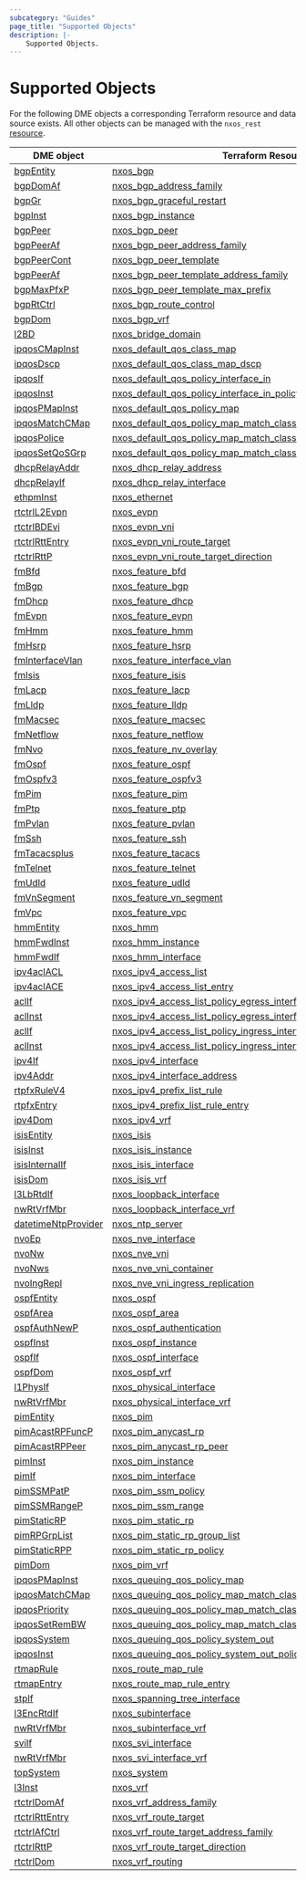 ```yaml
---
subcategory: "Guides"
page_title: "Supported Objects"
description: |-
    Supported Objects.
---
```


# Supported Objects

For the following DME objects a corresponding Terraform resource and data source exists. All other objects can be managed with the `nxos_rest` [resource](https://registry.terraform.io/providers/netascode/nxos/latest/docs/resources/rest).

| DME object | Terraform Resource | Terraform Data Source |
|------------|--------------------|-----------------------|
| [bgpEntity](https://pubhub.devnetcloud.com/media/dme-docs-10-2-2/docs/Routing%20and%20Forwarding/bgp:Entity/) | [nxos_bgp](https://registry.terraform.io/providers/netascode/nxos/latest/docs/resources/bgp) | [nxos_bgp](https://registry.terraform.io/providers/netascode/nxos/latest/docs/data-sources/bgp) |
| [bgpDomAf](https://pubhub.devnetcloud.com/media/dme-docs-10-2-2/docs/Routing%20and%20Forwarding/bgp:DomAf/) | [nxos_bgp_address_family](https://registry.terraform.io/providers/netascode/nxos/latest/docs/resources/bgp_address_family) | [nxos_bgp_address_family](https://registry.terraform.io/providers/netascode/nxos/latest/docs/data-sources/bgp_address_family) |
| [bgpGr](https://pubhub.devnetcloud.com/media/dme-docs-10-2-2/docs/Routing%20and%20Forwarding/bgp:Gr/) | [nxos_bgp_graceful_restart](https://registry.terraform.io/providers/netascode/nxos/latest/docs/resources/bgp_graceful_restart) | [nxos_bgp_graceful_restart](https://registry.terraform.io/providers/netascode/nxos/latest/docs/data-sources/bgp_graceful_restart) |
| [bgpInst](https://pubhub.devnetcloud.com/media/dme-docs-10-2-2/docs/Routing%20and%20Forwarding/bgp:Inst/) | [nxos_bgp_instance](https://registry.terraform.io/providers/netascode/nxos/latest/docs/resources/bgp_instance) | [nxos_bgp_instance](https://registry.terraform.io/providers/netascode/nxos/latest/docs/data-sources/bgp_instance) |
| [bgpPeer](https://pubhub.devnetcloud.com/media/dme-docs-10-2-2/docs/Routing%20and%20Forwarding/bgp:Peer/) | [nxos_bgp_peer](https://registry.terraform.io/providers/netascode/nxos/latest/docs/resources/bgp_peer) | [nxos_bgp_peer](https://registry.terraform.io/providers/netascode/nxos/latest/docs/data-sources/bgp_peer) |
| [bgpPeerAf](https://pubhub.devnetcloud.com/media/dme-docs-10-2-2/docs/Routing%20and%20Forwarding/bgp:PeerAf/) | [nxos_bgp_peer_address_family](https://registry.terraform.io/providers/netascode/nxos/latest/docs/resources/bgp_peer_address_family) | [nxos_bgp_peer_address_family](https://registry.terraform.io/providers/netascode/nxos/latest/docs/data-sources/bgp_peer_address_family) |
| [bgpPeerCont](https://pubhub.devnetcloud.com/media/dme-docs-10-2-2/docs/Routing%20and%20Forwarding/bgp:PeerCont/) | [nxos_bgp_peer_template](https://registry.terraform.io/providers/netascode/nxos/latest/docs/resources/bgp_peer_template) | [nxos_bgp_peer_template](https://registry.terraform.io/providers/netascode/nxos/latest/docs/data-sources/bgp_peer_template) |
| [bgpPeerAf](https://pubhub.devnetcloud.com/media/dme-docs-10-2-2/docs/Routing%20and%20Forwarding/bgp:PeerAf/) | [nxos_bgp_peer_template_address_family](https://registry.terraform.io/providers/netascode/nxos/latest/docs/resources/bgp_peer_template_address_family) | [nxos_bgp_peer_template_address_family](https://registry.terraform.io/providers/netascode/nxos/latest/docs/data-sources/bgp_peer_template_address_family) |
| [bgpMaxPfxP](https://pubhub.devnetcloud.com/media/dme-docs-10-2-2/docs/Routing%20and%20Forwarding/bgp:MaxPfxP/) | [nxos_bgp_peer_template_max_prefix](https://registry.terraform.io/providers/netascode/nxos/latest/docs/resources/bgp_peer_template_max_prefix) | [nxos_bgp_peer_template_max_prefix](https://registry.terraform.io/providers/netascode/nxos/latest/docs/data-sources/bgp_peer_template_max_prefix) |
| [bgpRtCtrl](https://pubhub.devnetcloud.com/media/dme-docs-10-2-2/docs/Routing%20and%20Forwarding/bgp:RtCtrl/) | [nxos_bgp_route_control](https://registry.terraform.io/providers/netascode/nxos/latest/docs/resources/bgp_route_control) | [nxos_bgp_route_control](https://registry.terraform.io/providers/netascode/nxos/latest/docs/data-sources/bgp_route_control) |
| [bgpDom](https://pubhub.devnetcloud.com/media/dme-docs-10-2-2/docs/Routing%20and%20Forwarding/bgp:Dom/) | [nxos_bgp_vrf](https://registry.terraform.io/providers/netascode/nxos/latest/docs/resources/bgp_vrf) | [nxos_bgp_vrf](https://registry.terraform.io/providers/netascode/nxos/latest/docs/data-sources/bgp_vrf) |
| [l2BD](https://pubhub.devnetcloud.com/media/dme-docs-10-2-2/docs/Layer%202/l2:BD/) | [nxos_bridge_domain](https://registry.terraform.io/providers/netascode/nxos/latest/docs/resources/bridge_domain) | [nxos_bridge_domain](https://registry.terraform.io/providers/netascode/nxos/latest/docs/data-sources/bridge_domain) |
| [ipqosCMapInst](https://pubhub.devnetcloud.com/media/dme-docs-10-2-2/docs/Qos/ipqos:CMapInst/) | [nxos_default_qos_class_map](https://registry.terraform.io/providers/netascode/nxos/latest/docs/resources/default_qos_class_map) | [nxos_default_qos_class_map](https://registry.terraform.io/providers/netascode/nxos/latest/docs/data-sources/default_qos_class_map) |
| [ipqosDscp](https://pubhub.devnetcloud.com/media/dme-docs-10-2-2/docs/Qos/ipqos:Dscp/) | [nxos_default_qos_class_map_dscp](https://registry.terraform.io/providers/netascode/nxos/latest/docs/resources/default_qos_class_map_dscp) | [nxos_default_qos_class_map_dscp](https://registry.terraform.io/providers/netascode/nxos/latest/docs/data-sources/default_qos_class_map_dscp) |
| [ipqosIf](https://pubhub.devnetcloud.com/media/dme-docs-10-2-2/docs/Qos/ipqos:If/) | [nxos_default_qos_policy_interface_in](https://registry.terraform.io/providers/netascode/nxos/latest/docs/resources/default_qos_policy_interface_in) | [nxos_default_qos_policy_interface_in](https://registry.terraform.io/providers/netascode/nxos/latest/docs/data-sources/default_qos_policy_interface_in) |
| [ipqosInst](https://pubhub.devnetcloud.com/media/dme-docs-10-2-2/docs/Qos/ipqos:Inst/) | [nxos_default_qos_policy_interface_in_policy_map](https://registry.terraform.io/providers/netascode/nxos/latest/docs/resources/default_qos_policy_interface_in_policy_map) | [nxos_default_qos_policy_interface_in_policy_map](https://registry.terraform.io/providers/netascode/nxos/latest/docs/data-sources/default_qos_policy_interface_in_policy_map) |
| [ipqosPMapInst](https://pubhub.devnetcloud.com/media/dme-docs-10-2-2/docs/Qos/ipqos:PMapInst/) | [nxos_default_qos_policy_map](https://registry.terraform.io/providers/netascode/nxos/latest/docs/resources/default_qos_policy_map) | [nxos_default_qos_policy_map](https://registry.terraform.io/providers/netascode/nxos/latest/docs/data-sources/default_qos_policy_map) |
| [ipqosMatchCMap](https://pubhub.devnetcloud.com/media/dme-docs-10-2-2/docs/Qos/ipqos:MatchCMap/) | [nxos_default_qos_policy_map_match_class_map](https://registry.terraform.io/providers/netascode/nxos/latest/docs/resources/default_qos_policy_map_match_class_map) | [nxos_default_qos_policy_map_match_class_map](https://registry.terraform.io/providers/netascode/nxos/latest/docs/data-sources/default_qos_policy_map_match_class_map) |
| [ipqosPolice](https://pubhub.devnetcloud.com/media/dme-docs-10-2-2/docs/Qos/ipqos:Police/) | [nxos_default_qos_policy_map_match_class_map_police](https://registry.terraform.io/providers/netascode/nxos/latest/docs/resources/default_qos_policy_map_match_class_map_police) | [nxos_default_qos_policy_map_match_class_map_police](https://registry.terraform.io/providers/netascode/nxos/latest/docs/data-sources/default_qos_policy_map_match_class_map_police) |
| [ipqosSetQoSGrp](https://pubhub.devnetcloud.com/media/dme-docs-10-2-2/docs/Qos/ipqos:SetQoSGrp/) | [nxos_default_qos_policy_map_match_class_map_set_qos_group](https://registry.terraform.io/providers/netascode/nxos/latest/docs/resources/default_qos_policy_map_match_class_map_set_qos_group) | [nxos_default_qos_policy_map_match_class_map_set_qos_group](https://registry.terraform.io/providers/netascode/nxos/latest/docs/data-sources/default_qos_policy_map_match_class_map_set_qos_group) |
| [dhcpRelayAddr](https://pubhub.devnetcloud.com/media/dme-docs-10-2-2/docs/DHCP/dhcp:RelayAddr/) | [nxos_dhcp_relay_address](https://registry.terraform.io/providers/netascode/nxos/latest/docs/resources/dhcp_relay_address) | [nxos_dhcp_relay_address](https://registry.terraform.io/providers/netascode/nxos/latest/docs/data-sources/dhcp_relay_address) |
| [dhcpRelayIf](https://pubhub.devnetcloud.com/media/dme-docs-10-2-2/docs/DHCP/dhcp:RelayIf/) | [nxos_dhcp_relay_interface](https://registry.terraform.io/providers/netascode/nxos/latest/docs/resources/dhcp_relay_interface) | [nxos_dhcp_relay_interface](https://registry.terraform.io/providers/netascode/nxos/latest/docs/data-sources/dhcp_relay_interface) |
| [ethpmInst](https://pubhub.devnetcloud.com/media/dme-docs-10-2-2/docs/Interfaces/ethpm:Inst/) | [nxos_ethernet](https://registry.terraform.io/providers/netascode/nxos/latest/docs/resources/ethernet) | [nxos_ethernet](https://registry.terraform.io/providers/netascode/nxos/latest/docs/data-sources/ethernet) |
| [rtctrlL2Evpn](https://pubhub.devnetcloud.com/media/dme-docs-10-2-2/docs/Routing%20and%20Forwarding/rtctrl:L2Evpn/) | [nxos_evpn](https://registry.terraform.io/providers/netascode/nxos/latest/docs/resources/evpn) | [nxos_evpn](https://registry.terraform.io/providers/netascode/nxos/latest/docs/data-sources/evpn) |
| [rtctrlBDEvi](https://pubhub.devnetcloud.com/media/dme-docs-10-2-2/docs/Routing%20and%20Forwarding/rtctrl:BDEvi/) | [nxos_evpn_vni](https://registry.terraform.io/providers/netascode/nxos/latest/docs/resources/evpn_vni) | [nxos_evpn_vni](https://registry.terraform.io/providers/netascode/nxos/latest/docs/data-sources/evpn_vni) |
| [rtctrlRttEntry](https://pubhub.devnetcloud.com/media/dme-docs-10-2-2/docs/Routing%20and%20Forwarding/rtctrl:RttEntry/) | [nxos_evpn_vni_route_target](https://registry.terraform.io/providers/netascode/nxos/latest/docs/resources/evpn_vni_route_target) | [nxos_evpn_vni_route_target](https://registry.terraform.io/providers/netascode/nxos/latest/docs/data-sources/evpn_vni_route_target) |
| [rtctrlRttP](https://pubhub.devnetcloud.com/media/dme-docs-10-2-2/docs/Routing%20and%20Forwarding/rtctrl:RttP/) | [nxos_evpn_vni_route_target_direction](https://registry.terraform.io/providers/netascode/nxos/latest/docs/resources/evpn_vni_route_target_direction) | [nxos_evpn_vni_route_target_direction](https://registry.terraform.io/providers/netascode/nxos/latest/docs/data-sources/evpn_vni_route_target_direction) |
| [fmBfd](https://pubhub.devnetcloud.com/media/dme-docs-10-2-2/docs/Feature%20Management/fm:Bfd/) | [nxos_feature_bfd](https://registry.terraform.io/providers/netascode/nxos/latest/docs/resources/feature_bfd) | [nxos_feature_bfd](https://registry.terraform.io/providers/netascode/nxos/latest/docs/data-sources/feature_bfd) |
| [fmBgp](https://pubhub.devnetcloud.com/media/dme-docs-10-2-2/docs/Feature%20Management/fm:Bgp/) | [nxos_feature_bgp](https://registry.terraform.io/providers/netascode/nxos/latest/docs/resources/feature_bgp) | [nxos_feature_bgp](https://registry.terraform.io/providers/netascode/nxos/latest/docs/data-sources/feature_bgp) |
| [fmDhcp](https://pubhub.devnetcloud.com/media/dme-docs-10-2-2/docs/Feature%20Management/fm:Dhcp/) | [nxos_feature_dhcp](https://registry.terraform.io/providers/netascode/nxos/latest/docs/resources/feature_dhcp) | [nxos_feature_dhcp](https://registry.terraform.io/providers/netascode/nxos/latest/docs/data-sources/feature_dhcp) |
| [fmEvpn](https://pubhub.devnetcloud.com/media/dme-docs-10-2-2/docs/Feature%20Management/fm:Evpn/) | [nxos_feature_evpn](https://registry.terraform.io/providers/netascode/nxos/latest/docs/resources/feature_evpn) | [nxos_feature_evpn](https://registry.terraform.io/providers/netascode/nxos/latest/docs/data-sources/feature_evpn) |
| [fmHmm](https://pubhub.devnetcloud.com/media/dme-docs-10-2-2/docs/Feature%20Management/fm:Hmm/) | [nxos_feature_hmm](https://registry.terraform.io/providers/netascode/nxos/latest/docs/resources/feature_hmm) | [nxos_feature_hmm](https://registry.terraform.io/providers/netascode/nxos/latest/docs/data-sources/feature_hmm) |
| [fmHsrp](https://pubhub.devnetcloud.com/media/dme-docs-10-2-2/docs/Feature%20Management/fm:Hsrp/) | [nxos_feature_hsrp](https://registry.terraform.io/providers/netascode/nxos/latest/docs/resources/feature_hsrp) | [nxos_feature_hsrp](https://registry.terraform.io/providers/netascode/nxos/latest/docs/data-sources/feature_hsrp) |
| [fmInterfaceVlan](https://pubhub.devnetcloud.com/media/dme-docs-10-2-2/docs/Feature%20Management/fm:InterfaceVlan/) | [nxos_feature_interface_vlan](https://registry.terraform.io/providers/netascode/nxos/latest/docs/resources/feature_interface_vlan) | [nxos_feature_interface_vlan](https://registry.terraform.io/providers/netascode/nxos/latest/docs/data-sources/feature_interface_vlan) |
| [fmIsis](https://pubhub.devnetcloud.com/media/dme-docs-10-2-2/docs/Feature%20Management/fm:Isis/) | [nxos_feature_isis](https://registry.terraform.io/providers/netascode/nxos/latest/docs/resources/feature_isis) | [nxos_feature_isis](https://registry.terraform.io/providers/netascode/nxos/latest/docs/data-sources/feature_isis) |
| [fmLacp](https://pubhub.devnetcloud.com/media/dme-docs-10-2-2/docs/Feature%20Management/fm:Lacp/) | [nxos_feature_lacp](https://registry.terraform.io/providers/netascode/nxos/latest/docs/resources/feature_lacp) | [nxos_feature_lacp](https://registry.terraform.io/providers/netascode/nxos/latest/docs/data-sources/feature_lacp) |
| [fmLldp](https://pubhub.devnetcloud.com/media/dme-docs-10-2-2/docs/Feature%20Management/fm:Lldp/) | [nxos_feature_lldp](https://registry.terraform.io/providers/netascode/nxos/latest/docs/resources/feature_lldp) | [nxos_feature_lldp](https://registry.terraform.io/providers/netascode/nxos/latest/docs/data-sources/feature_lldp) |
| [fmMacsec](https://pubhub.devnetcloud.com/media/dme-docs-10-2-2/docs/Feature%20Management/fm:Macsec/) | [nxos_feature_macsec](https://registry.terraform.io/providers/netascode/nxos/latest/docs/resources/feature_macsec) | [nxos_feature_macsec](https://registry.terraform.io/providers/netascode/nxos/latest/docs/data-sources/feature_macsec) |
| [fmNetflow](https://pubhub.devnetcloud.com/media/dme-docs-10-2-2/docs/Feature%20Management/fm:Netflow/) | [nxos_feature_netflow](https://registry.terraform.io/providers/netascode/nxos/latest/docs/resources/feature_netflow) | [nxos_feature_netflow](https://registry.terraform.io/providers/netascode/nxos/latest/docs/data-sources/feature_netflow) |
| [fmNvo](https://pubhub.devnetcloud.com/media/dme-docs-10-2-2/docs/Feature%20Management/fm:Nvo/) | [nxos_feature_nv_overlay](https://registry.terraform.io/providers/netascode/nxos/latest/docs/resources/feature_nv_overlay) | [nxos_feature_nv_overlay](https://registry.terraform.io/providers/netascode/nxos/latest/docs/data-sources/feature_nv_overlay) |
| [fmOspf](https://pubhub.devnetcloud.com/media/dme-docs-10-2-2/docs/Feature%20Management/fm:Ospf/) | [nxos_feature_ospf](https://registry.terraform.io/providers/netascode/nxos/latest/docs/resources/feature_ospf) | [nxos_feature_ospf](https://registry.terraform.io/providers/netascode/nxos/latest/docs/data-sources/feature_ospf) |
| [fmOspfv3](https://pubhub.devnetcloud.com/media/dme-docs-10-2-2/docs/Feature%20Management/fm:Ospfv3/) | [nxos_feature_ospfv3](https://registry.terraform.io/providers/netascode/nxos/latest/docs/resources/feature_ospfv3) | [nxos_feature_ospfv3](https://registry.terraform.io/providers/netascode/nxos/latest/docs/data-sources/feature_ospfv3) |
| [fmPim](https://pubhub.devnetcloud.com/media/dme-docs-10-2-2/docs/Feature%20Management/fm:Pim/) | [nxos_feature_pim](https://registry.terraform.io/providers/netascode/nxos/latest/docs/resources/feature_pim) | [nxos_feature_pim](https://registry.terraform.io/providers/netascode/nxos/latest/docs/data-sources/feature_pim) |
| [fmPtp](https://pubhub.devnetcloud.com/media/dme-docs-10-2-2/docs/Feature%20Management/fm:Ptp/) | [nxos_feature_ptp](https://registry.terraform.io/providers/netascode/nxos/latest/docs/resources/feature_ptp) | [nxos_feature_ptp](https://registry.terraform.io/providers/netascode/nxos/latest/docs/data-sources/feature_ptp) |
| [fmPvlan](https://pubhub.devnetcloud.com/media/dme-docs-10-2-2/docs/Feature%20Management/fm:Pvlan/) | [nxos_feature_pvlan](https://registry.terraform.io/providers/netascode/nxos/latest/docs/resources/feature_pvlan) | [nxos_feature_pvlan](https://registry.terraform.io/providers/netascode/nxos/latest/docs/data-sources/feature_pvlan) |
| [fmSsh](https://pubhub.devnetcloud.com/media/dme-docs-10-2-2/docs/Feature%20Management/fm:Ssh/) | [nxos_feature_ssh](https://registry.terraform.io/providers/netascode/nxos/latest/docs/resources/feature_ssh) | [nxos_feature_ssh](https://registry.terraform.io/providers/netascode/nxos/latest/docs/data-sources/feature_ssh) |
| [fmTacacsplus](https://pubhub.devnetcloud.com/media/dme-docs-10-2-2/docs/Feature%20Management/fm:Tacacsplus/) | [nxos_feature_tacacs](https://registry.terraform.io/providers/netascode/nxos/latest/docs/resources/feature_tacacs) | [nxos_feature_tacacs](https://registry.terraform.io/providers/netascode/nxos/latest/docs/data-sources/feature_tacacs) |
| [fmTelnet](https://pubhub.devnetcloud.com/media/dme-docs-10-2-2/docs/Feature%20Management/fm:Telnet/) | [nxos_feature_telnet](https://registry.terraform.io/providers/netascode/nxos/latest/docs/resources/feature_telnet) | [nxos_feature_telnet](https://registry.terraform.io/providers/netascode/nxos/latest/docs/data-sources/feature_telnet) |
| [fmUdld](https://pubhub.devnetcloud.com/media/dme-docs-10-2-2/docs/Feature%20Management/fm:Udld/) | [nxos_feature_udld](https://registry.terraform.io/providers/netascode/nxos/latest/docs/resources/feature_udld) | [nxos_feature_udld](https://registry.terraform.io/providers/netascode/nxos/latest/docs/data-sources/feature_udld) |
| [fmVnSegment](https://pubhub.devnetcloud.com/media/dme-docs-10-2-2/docs/Feature%20Management/fm:VnSegment/) | [nxos_feature_vn_segment](https://registry.terraform.io/providers/netascode/nxos/latest/docs/resources/feature_vn_segment) | [nxos_feature_vn_segment](https://registry.terraform.io/providers/netascode/nxos/latest/docs/data-sources/feature_vn_segment) |
| [fmVpc](https://pubhub.devnetcloud.com/media/dme-docs-10-2-2/docs/Feature%20Management/fm:Vpc/) | [nxos_feature_vpc](https://registry.terraform.io/providers/netascode/nxos/latest/docs/resources/feature_vpc) | [nxos_feature_vpc](https://registry.terraform.io/providers/netascode/nxos/latest/docs/data-sources/feature_vpc) |
| [hmmEntity](https://pubhub.devnetcloud.com/media/dme-docs-10-2-2/docs/Host%20Mobility/hmm:Entity/) | [nxos_hmm](https://registry.terraform.io/providers/netascode/nxos/latest/docs/resources/hmm) | [nxos_hmm](https://registry.terraform.io/providers/netascode/nxos/latest/docs/data-sources/hmm) |
| [hmmFwdInst](https://pubhub.devnetcloud.com/media/dme-docs-10-2-2/docs/Host%20Mobility/hmm:FwdInst/) | [nxos_hmm_instance](https://registry.terraform.io/providers/netascode/nxos/latest/docs/resources/hmm_instance) | [nxos_hmm_instance](https://registry.terraform.io/providers/netascode/nxos/latest/docs/data-sources/hmm_instance) |
| [hmmFwdIf](https://pubhub.devnetcloud.com/media/dme-docs-10-2-2/docs/Host%20Mobility/hmm:FwdIf/) | [nxos_hmm_interface](https://registry.terraform.io/providers/netascode/nxos/latest/docs/resources/hmm_interface) | [nxos_hmm_interface](https://registry.terraform.io/providers/netascode/nxos/latest/docs/data-sources/hmm_interface) |
| [ipv4aclACL](https://pubhub.devnetcloud.com/media/dme-docs-10-2-2/docs/Security%20and%20Policing/ipv4acl:ACL/) | [nxos_ipv4_access_list](https://registry.terraform.io/providers/netascode/nxos/latest/docs/resources/ipv4_access_list) | [nxos_ipv4_access_list](https://registry.terraform.io/providers/netascode/nxos/latest/docs/data-sources/ipv4_access_list) |
| [ipv4aclACE](https://pubhub.devnetcloud.com/media/dme-docs-10-2-2/docs/Security%20and%20Policing/ipv4acl:ACE/) | [nxos_ipv4_access_list_entry](https://registry.terraform.io/providers/netascode/nxos/latest/docs/resources/ipv4_access_list_entry) | [nxos_ipv4_access_list_entry](https://registry.terraform.io/providers/netascode/nxos/latest/docs/data-sources/ipv4_access_list_entry) |
| [aclIf](https://pubhub.devnetcloud.com/media/dme-docs-10-2-2/docs/Security%20and%20Policing/acl:If/) | [nxos_ipv4_access_list_policy_egress_interface](https://registry.terraform.io/providers/netascode/nxos/latest/docs/resources/ipv4_access_list_policy_egress_interface) | [nxos_ipv4_access_list_policy_egress_interface](https://registry.terraform.io/providers/netascode/nxos/latest/docs/data-sources/ipv4_access_list_policy_egress_interface) |
| [aclInst](https://pubhub.devnetcloud.com/media/dme-docs-10-2-2/docs/Security%20and%20Policing/acl:Inst/) | [nxos_ipv4_access_list_policy_egress_interface_instace](https://registry.terraform.io/providers/netascode/nxos/latest/docs/resources/ipv4_access_list_policy_egress_interface_instace) | [nxos_ipv4_access_list_policy_egress_interface_instace](https://registry.terraform.io/providers/netascode/nxos/latest/docs/data-sources/ipv4_access_list_policy_egress_interface_instace) |
| [aclIf](https://pubhub.devnetcloud.com/media/dme-docs-10-2-2/docs/Security%20and%20Policing/acl:If/) | [nxos_ipv4_access_list_policy_ingress_interface](https://registry.terraform.io/providers/netascode/nxos/latest/docs/resources/ipv4_access_list_policy_ingress_interface) | [nxos_ipv4_access_list_policy_ingress_interface](https://registry.terraform.io/providers/netascode/nxos/latest/docs/data-sources/ipv4_access_list_policy_ingress_interface) |
| [aclInst](https://pubhub.devnetcloud.com/media/dme-docs-10-2-2/docs/Security%20and%20Policing/acl:Inst/) | [nxos_ipv4_access_list_policy_ingress_interface_instace](https://registry.terraform.io/providers/netascode/nxos/latest/docs/resources/ipv4_access_list_policy_ingress_interface_instace) | [nxos_ipv4_access_list_policy_ingress_interface_instace](https://registry.terraform.io/providers/netascode/nxos/latest/docs/data-sources/ipv4_access_list_policy_ingress_interface_instace) |
| [ipv4If](https://pubhub.devnetcloud.com/media/dme-docs-10-2-2/docs/Layer%203/ipv4:If/) | [nxos_ipv4_interface](https://registry.terraform.io/providers/netascode/nxos/latest/docs/resources/ipv4_interface) | [nxos_ipv4_interface](https://registry.terraform.io/providers/netascode/nxos/latest/docs/data-sources/ipv4_interface) |
| [ipv4Addr](https://pubhub.devnetcloud.com/media/dme-docs-10-2-2/docs/Layer%203/ipv4:Addr/) | [nxos_ipv4_interface_address](https://registry.terraform.io/providers/netascode/nxos/latest/docs/resources/ipv4_interface_address) | [nxos_ipv4_interface_address](https://registry.terraform.io/providers/netascode/nxos/latest/docs/data-sources/ipv4_interface_address) |
| [rtpfxRuleV4](https://pubhub.devnetcloud.com/media/dme-docs-10-2-2/docs/Routing%20and%20Forwarding/rtpfx:RuleV4/) | [nxos_ipv4_prefix_list_rule](https://registry.terraform.io/providers/netascode/nxos/latest/docs/resources/ipv4_prefix_list_rule) | [nxos_ipv4_prefix_list_rule](https://registry.terraform.io/providers/netascode/nxos/latest/docs/data-sources/ipv4_prefix_list_rule) |
| [rtpfxEntry](https://pubhub.devnetcloud.com/media/dme-docs-10-2-2/docs/Routing%20and%20Forwarding/rtpfx:Entry/) | [nxos_ipv4_prefix_list_rule_entry](https://registry.terraform.io/providers/netascode/nxos/latest/docs/resources/ipv4_prefix_list_rule_entry) | [nxos_ipv4_prefix_list_rule_entry](https://registry.terraform.io/providers/netascode/nxos/latest/docs/data-sources/ipv4_prefix_list_rule_entry) |
| [ipv4Dom](https://pubhub.devnetcloud.com/media/dme-docs-10-2-2/docs/Layer%203/ipv4:Dom/) | [nxos_ipv4_vrf](https://registry.terraform.io/providers/netascode/nxos/latest/docs/resources/ipv4_vrf) | [nxos_ipv4_vrf](https://registry.terraform.io/providers/netascode/nxos/latest/docs/data-sources/ipv4_vrf) |
| [isisEntity](https://pubhub.devnetcloud.com/media/dme-docs-10-2-2/docs/Routing%20and%20Forwarding/isis:Entity/) | [nxos_isis](https://registry.terraform.io/providers/netascode/nxos/latest/docs/resources/isis) | [nxos_isis](https://registry.terraform.io/providers/netascode/nxos/latest/docs/data-sources/isis) |
| [isisInst](https://pubhub.devnetcloud.com/media/dme-docs-10-2-2/docs/Routing%20and%20Forwarding/isis:Inst/) | [nxos_isis_instance](https://registry.terraform.io/providers/netascode/nxos/latest/docs/resources/isis_instance) | [nxos_isis_instance](https://registry.terraform.io/providers/netascode/nxos/latest/docs/data-sources/isis_instance) |
| [isisInternalIf](https://pubhub.devnetcloud.com/media/dme-docs-10-2-2/docs/Routing%20and%20Forwarding/isis:InternalIf/) | [nxos_isis_interface](https://registry.terraform.io/providers/netascode/nxos/latest/docs/resources/isis_interface) | [nxos_isis_interface](https://registry.terraform.io/providers/netascode/nxos/latest/docs/data-sources/isis_interface) |
| [isisDom](https://pubhub.devnetcloud.com/media/dme-docs-10-2-2/docs/Routing%20and%20Forwarding/isis:Dom/) | [nxos_isis_vrf](https://registry.terraform.io/providers/netascode/nxos/latest/docs/resources/isis_vrf) | [nxos_isis_vrf](https://registry.terraform.io/providers/netascode/nxos/latest/docs/data-sources/isis_vrf) |
| [l3LbRtdIf](https://pubhub.devnetcloud.com/media/dme-docs-10-2-2/docs/Layer%203/l3:LbRtdIf/) | [nxos_loopback_interface](https://registry.terraform.io/providers/netascode/nxos/latest/docs/resources/loopback_interface) | [nxos_loopback_interface](https://registry.terraform.io/providers/netascode/nxos/latest/docs/data-sources/loopback_interface) |
| [nwRtVrfMbr](https://pubhub.devnetcloud.com/media/dme-docs-10-2-2/docs/Routing%20and%20Forwarding/nw:RtVrfMbr/) | [nxos_loopback_interface_vrf](https://registry.terraform.io/providers/netascode/nxos/latest/docs/resources/loopback_interface_vrf) | [nxos_loopback_interface_vrf](https://registry.terraform.io/providers/netascode/nxos/latest/docs/data-sources/loopback_interface_vrf) |
| [datetimeNtpProvider](https://pubhub.devnetcloud.com/media/dme-docs-10-2-2/docs/System/datetime:NtpProvider/) | [nxos_ntp_server](https://registry.terraform.io/providers/netascode/nxos/latest/docs/resources/ntp_server) | [nxos_ntp_server](https://registry.terraform.io/providers/netascode/nxos/latest/docs/data-sources/ntp_server) |
| [nvoEp](https://pubhub.devnetcloud.com/media/dme-docs-10-2-2/docs/Network%20Virtualization/nvo:Ep/) | [nxos_nve_interface](https://registry.terraform.io/providers/netascode/nxos/latest/docs/resources/nve_interface) | [nxos_nve_interface](https://registry.terraform.io/providers/netascode/nxos/latest/docs/data-sources/nve_interface) |
| [nvoNw](https://pubhub.devnetcloud.com/media/dme-docs-10-2-2/docs/Network%20Virtualization/nvo:Nw/) | [nxos_nve_vni](https://registry.terraform.io/providers/netascode/nxos/latest/docs/resources/nve_vni) | [nxos_nve_vni](https://registry.terraform.io/providers/netascode/nxos/latest/docs/data-sources/nve_vni) |
| [nvoNws](https://pubhub.devnetcloud.com/media/dme-docs-10-2-2/docs/Network%20Virtualization/nvo:Nws/) | [nxos_nve_vni_container](https://registry.terraform.io/providers/netascode/nxos/latest/docs/resources/nve_vni_container) | [nxos_nve_vni_container](https://registry.terraform.io/providers/netascode/nxos/latest/docs/data-sources/nve_vni_container) |
| [nvoIngRepl](https://pubhub.devnetcloud.com/media/dme-docs-10-2-2/docs/Network%20Virtualization/nvo:IngRepl/) | [nxos_nve_vni_ingress_replication](https://registry.terraform.io/providers/netascode/nxos/latest/docs/resources/nve_vni_ingress_replication) | [nxos_nve_vni_ingress_replication](https://registry.terraform.io/providers/netascode/nxos/latest/docs/data-sources/nve_vni_ingress_replication) |
| [ospfEntity](https://pubhub.devnetcloud.com/media/dme-docs-10-2-2/docs/Routing%20and%20Forwarding/ospf:Entity/) | [nxos_ospf](https://registry.terraform.io/providers/netascode/nxos/latest/docs/resources/ospf) | [nxos_ospf](https://registry.terraform.io/providers/netascode/nxos/latest/docs/data-sources/ospf) |
| [ospfArea](https://pubhub.devnetcloud.com/media/dme-docs-10-2-2/docs/Routing%20and%20Forwarding/ospf:Area/) | [nxos_ospf_area](https://registry.terraform.io/providers/netascode/nxos/latest/docs/resources/ospf_area) | [nxos_ospf_area](https://registry.terraform.io/providers/netascode/nxos/latest/docs/data-sources/ospf_area) |
| [ospfAuthNewP](https://pubhub.devnetcloud.com/media/dme-docs-10-2-2/docs/Routing%20and%20Forwarding/ospf:AuthNewP/) | [nxos_ospf_authentication](https://registry.terraform.io/providers/netascode/nxos/latest/docs/resources/ospf_authentication) | [nxos_ospf_authentication](https://registry.terraform.io/providers/netascode/nxos/latest/docs/data-sources/ospf_authentication) |
| [ospfInst](https://pubhub.devnetcloud.com/media/dme-docs-10-2-2/docs/Routing%20and%20Forwarding/ospf:Inst/) | [nxos_ospf_instance](https://registry.terraform.io/providers/netascode/nxos/latest/docs/resources/ospf_instance) | [nxos_ospf_instance](https://registry.terraform.io/providers/netascode/nxos/latest/docs/data-sources/ospf_instance) |
| [ospfIf](https://pubhub.devnetcloud.com/media/dme-docs-10-2-2/docs/Routing%20and%20Forwarding/ospf:If/) | [nxos_ospf_interface](https://registry.terraform.io/providers/netascode/nxos/latest/docs/resources/ospf_interface) | [nxos_ospf_interface](https://registry.terraform.io/providers/netascode/nxos/latest/docs/data-sources/ospf_interface) |
| [ospfDom](https://pubhub.devnetcloud.com/media/dme-docs-10-2-2/docs/Routing%20and%20Forwarding/ospf:Dom/) | [nxos_ospf_vrf](https://registry.terraform.io/providers/netascode/nxos/latest/docs/resources/ospf_vrf) | [nxos_ospf_vrf](https://registry.terraform.io/providers/netascode/nxos/latest/docs/data-sources/ospf_vrf) |
| [l1PhysIf](https://pubhub.devnetcloud.com/media/dme-docs-10-2-2/docs/System/l1:PhysIf/) | [nxos_physical_interface](https://registry.terraform.io/providers/netascode/nxos/latest/docs/resources/physical_interface) | [nxos_physical_interface](https://registry.terraform.io/providers/netascode/nxos/latest/docs/data-sources/physical_interface) |
| [nwRtVrfMbr](https://pubhub.devnetcloud.com/media/dme-docs-10-2-2/docs/Routing%20and%20Forwarding/nw:RtVrfMbr/) | [nxos_physical_interface_vrf](https://registry.terraform.io/providers/netascode/nxos/latest/docs/resources/physical_interface_vrf) | [nxos_physical_interface_vrf](https://registry.terraform.io/providers/netascode/nxos/latest/docs/data-sources/physical_interface_vrf) |
| [pimEntity](https://pubhub.devnetcloud.com/media/dme-docs-10-2-2/docs/Layer%203/pim:Entity/) | [nxos_pim](https://registry.terraform.io/providers/netascode/nxos/latest/docs/resources/pim) | [nxos_pim](https://registry.terraform.io/providers/netascode/nxos/latest/docs/data-sources/pim) |
| [pimAcastRPFuncP](https://pubhub.devnetcloud.com/media/dme-docs-10-2-2/docs/Layer%203/pim:AcastRPFuncP/) | [nxos_pim_anycast_rp](https://registry.terraform.io/providers/netascode/nxos/latest/docs/resources/pim_anycast_rp) | [nxos_pim_anycast_rp](https://registry.terraform.io/providers/netascode/nxos/latest/docs/data-sources/pim_anycast_rp) |
| [pimAcastRPPeer](https://pubhub.devnetcloud.com/media/dme-docs-10-2-2/docs/Layer%203/pim:AcastRPPeer/) | [nxos_pim_anycast_rp_peer](https://registry.terraform.io/providers/netascode/nxos/latest/docs/resources/pim_anycast_rp_peer) | [nxos_pim_anycast_rp_peer](https://registry.terraform.io/providers/netascode/nxos/latest/docs/data-sources/pim_anycast_rp_peer) |
| [pimInst](https://pubhub.devnetcloud.com/media/dme-docs-10-2-2/docs/Layer%203/pim:Inst/) | [nxos_pim_instance](https://registry.terraform.io/providers/netascode/nxos/latest/docs/resources/pim_instance) | [nxos_pim_instance](https://registry.terraform.io/providers/netascode/nxos/latest/docs/data-sources/pim_instance) |
| [pimIf](https://pubhub.devnetcloud.com/media/dme-docs-10-2-2/docs/Layer%203/pim:If/) | [nxos_pim_interface](https://registry.terraform.io/providers/netascode/nxos/latest/docs/resources/pim_interface) | [nxos_pim_interface](https://registry.terraform.io/providers/netascode/nxos/latest/docs/data-sources/pim_interface) |
| [pimSSMPatP](https://pubhub.devnetcloud.com/media/dme-docs-10-2-2/docs/Layer%203/pim:SSMPatP/) | [nxos_pim_ssm_policy](https://registry.terraform.io/providers/netascode/nxos/latest/docs/resources/pim_ssm_policy) | [nxos_pim_ssm_policy](https://registry.terraform.io/providers/netascode/nxos/latest/docs/data-sources/pim_ssm_policy) |
| [pimSSMRangeP](https://pubhub.devnetcloud.com/media/dme-docs-10-2-2/docs/Layer%203/pim:SSMRangeP/) | [nxos_pim_ssm_range](https://registry.terraform.io/providers/netascode/nxos/latest/docs/resources/pim_ssm_range) | [nxos_pim_ssm_range](https://registry.terraform.io/providers/netascode/nxos/latest/docs/data-sources/pim_ssm_range) |
| [pimStaticRP](https://pubhub.devnetcloud.com/media/dme-docs-10-2-2/docs/Layer%203/pim:StaticRP/) | [nxos_pim_static_rp](https://registry.terraform.io/providers/netascode/nxos/latest/docs/resources/pim_static_rp) | [nxos_pim_static_rp](https://registry.terraform.io/providers/netascode/nxos/latest/docs/data-sources/pim_static_rp) |
| [pimRPGrpList](https://pubhub.devnetcloud.com/media/dme-docs-10-2-2/docs/Layer%203/pim:RPGrpList/) | [nxos_pim_static_rp_group_list](https://registry.terraform.io/providers/netascode/nxos/latest/docs/resources/pim_static_rp_group_list) | [nxos_pim_static_rp_group_list](https://registry.terraform.io/providers/netascode/nxos/latest/docs/data-sources/pim_static_rp_group_list) |
| [pimStaticRPP](https://pubhub.devnetcloud.com/media/dme-docs-10-2-2/docs/Layer%203/pim:StaticRPP/) | [nxos_pim_static_rp_policy](https://registry.terraform.io/providers/netascode/nxos/latest/docs/resources/pim_static_rp_policy) | [nxos_pim_static_rp_policy](https://registry.terraform.io/providers/netascode/nxos/latest/docs/data-sources/pim_static_rp_policy) |
| [pimDom](https://pubhub.devnetcloud.com/media/dme-docs-10-2-2/docs/Layer%203/pim:Dom/) | [nxos_pim_vrf](https://registry.terraform.io/providers/netascode/nxos/latest/docs/resources/pim_vrf) | [nxos_pim_vrf](https://registry.terraform.io/providers/netascode/nxos/latest/docs/data-sources/pim_vrf) |
| [ipqosPMapInst](https://pubhub.devnetcloud.com/media/dme-docs-10-2-2/docs/Qos/ipqos:PMapInst/) | [nxos_queuing_qos_policy_map](https://registry.terraform.io/providers/netascode/nxos/latest/docs/resources/queuing_qos_policy_map) | [nxos_queuing_qos_policy_map](https://registry.terraform.io/providers/netascode/nxos/latest/docs/data-sources/queuing_qos_policy_map) |
| [ipqosMatchCMap](https://pubhub.devnetcloud.com/media/dme-docs-10-2-2/docs/Qos/ipqos:MatchCMap/) | [nxos_queuing_qos_policy_map_match_class_map](https://registry.terraform.io/providers/netascode/nxos/latest/docs/resources/queuing_qos_policy_map_match_class_map) | [nxos_queuing_qos_policy_map_match_class_map](https://registry.terraform.io/providers/netascode/nxos/latest/docs/data-sources/queuing_qos_policy_map_match_class_map) |
| [ipqosPriority](https://pubhub.devnetcloud.com/media/dme-docs-10-2-2/docs/Qos/ipqos:Priority/) | [nxos_queuing_qos_policy_map_match_class_map_priority](https://registry.terraform.io/providers/netascode/nxos/latest/docs/resources/queuing_qos_policy_map_match_class_map_priority) | [nxos_queuing_qos_policy_map_match_class_map_priority](https://registry.terraform.io/providers/netascode/nxos/latest/docs/data-sources/queuing_qos_policy_map_match_class_map_priority) |
| [ipqosSetRemBW](https://pubhub.devnetcloud.com/media/dme-docs-10-2-2/docs/Qos/ipqos:SetRemBW/) | [nxos_queuing_qos_policy_map_match_class_map_remaining_bandwidth](https://registry.terraform.io/providers/netascode/nxos/latest/docs/resources/queuing_qos_policy_map_match_class_map_remaining_bandwidth) | [nxos_queuing_qos_policy_map_match_class_map_remaining_bandwidth](https://registry.terraform.io/providers/netascode/nxos/latest/docs/data-sources/queuing_qos_policy_map_match_class_map_remaining_bandwidth) |
| [ipqosSystem](https://pubhub.devnetcloud.com/media/dme-docs-10-2-2/docs/Qos/ipqos:System/) | [nxos_queuing_qos_policy_system_out](https://registry.terraform.io/providers/netascode/nxos/latest/docs/resources/queuing_qos_policy_system_out) | [nxos_queuing_qos_policy_system_out](https://registry.terraform.io/providers/netascode/nxos/latest/docs/data-sources/queuing_qos_policy_system_out) |
| [ipqosInst](https://pubhub.devnetcloud.com/media/dme-docs-10-2-2/docs/Qos/ipqos:Inst/) | [nxos_queuing_qos_policy_system_out_policy_map](https://registry.terraform.io/providers/netascode/nxos/latest/docs/resources/queuing_qos_policy_system_out_policy_map) | [nxos_queuing_qos_policy_system_out_policy_map](https://registry.terraform.io/providers/netascode/nxos/latest/docs/data-sources/queuing_qos_policy_system_out_policy_map) |
| [rtmapRule](https://pubhub.devnetcloud.com/media/dme-docs-10-2-2/docs/Routing%20and%20Forwarding/rtmap:Rule/) | [nxos_route_map_rule](https://registry.terraform.io/providers/netascode/nxos/latest/docs/resources/route_map_rule) | [nxos_route_map_rule](https://registry.terraform.io/providers/netascode/nxos/latest/docs/data-sources/route_map_rule) |
| [rtmapEntry](https://pubhub.devnetcloud.com/media/dme-docs-10-2-2/docs/Routing%20and%20Forwarding/rtmap:Entry/) | [nxos_route_map_rule_entry](https://registry.terraform.io/providers/netascode/nxos/latest/docs/resources/route_map_rule_entry) | [nxos_route_map_rule_entry](https://registry.terraform.io/providers/netascode/nxos/latest/docs/data-sources/route_map_rule_entry) |
| [stpIf](https://pubhub.devnetcloud.com/media/dme-docs-10-2-2/docs/Discovery%20Protocols/stp:If/) | [nxos_spanning_tree_interface](https://registry.terraform.io/providers/netascode/nxos/latest/docs/resources/spanning_tree_interface) | [nxos_spanning_tree_interface](https://registry.terraform.io/providers/netascode/nxos/latest/docs/data-sources/spanning_tree_interface) |
| [l3EncRtdIf](https://pubhub.devnetcloud.com/media/dme-docs-10-2-2/docs/Layer%203/l3:EncRtdIf/) | [nxos_subinterface](https://registry.terraform.io/providers/netascode/nxos/latest/docs/resources/subinterface) | [nxos_subinterface](https://registry.terraform.io/providers/netascode/nxos/latest/docs/data-sources/subinterface) |
| [nwRtVrfMbr](https://pubhub.devnetcloud.com/media/dme-docs-10-2-2/docs/Routing%20and%20Forwarding/nw:RtVrfMbr/) | [nxos_subinterface_vrf](https://registry.terraform.io/providers/netascode/nxos/latest/docs/resources/subinterface_vrf) | [nxos_subinterface_vrf](https://registry.terraform.io/providers/netascode/nxos/latest/docs/data-sources/subinterface_vrf) |
| [sviIf](https://pubhub.devnetcloud.com/media/dme-docs-10-2-2/docs/Interfaces/svi:If/) | [nxos_svi_interface](https://registry.terraform.io/providers/netascode/nxos/latest/docs/resources/svi_interface) | [nxos_svi_interface](https://registry.terraform.io/providers/netascode/nxos/latest/docs/data-sources/svi_interface) |
| [nwRtVrfMbr](https://pubhub.devnetcloud.com/media/dme-docs-10-2-2/docs/Routing%20and%20Forwarding/nw:RtVrfMbr/) | [nxos_svi_interface_vrf](https://registry.terraform.io/providers/netascode/nxos/latest/docs/resources/svi_interface_vrf) | [nxos_svi_interface_vrf](https://registry.terraform.io/providers/netascode/nxos/latest/docs/data-sources/svi_interface_vrf) |
| [topSystem](https://pubhub.devnetcloud.com/media/dme-docs-10-2-2/docs/System/top:System/) | [nxos_system](https://registry.terraform.io/providers/netascode/nxos/latest/docs/resources/system) | [nxos_system](https://registry.terraform.io/providers/netascode/nxos/latest/docs/data-sources/system) |
| [l3Inst](https://pubhub.devnetcloud.com/media/dme-docs-10-2-2/docs/Layer%203/l3:Inst/) | [nxos_vrf](https://registry.terraform.io/providers/netascode/nxos/latest/docs/resources/vrf) | [nxos_vrf](https://registry.terraform.io/providers/netascode/nxos/latest/docs/data-sources/vrf) |
| [rtctrlDomAf](https://pubhub.devnetcloud.com/media/dme-docs-10-2-2/docs/Routing%20and%20Forwarding/rtctrl:DomAf/) | [nxos_vrf_address_family](https://registry.terraform.io/providers/netascode/nxos/latest/docs/resources/vrf_address_family) | [nxos_vrf_address_family](https://registry.terraform.io/providers/netascode/nxos/latest/docs/data-sources/vrf_address_family) |
| [rtctrlRttEntry](https://pubhub.devnetcloud.com/media/dme-docs-10-2-2/docs/Routing%20and%20Forwarding/rtctrl:RttEntry/) | [nxos_vrf_route_target](https://registry.terraform.io/providers/netascode/nxos/latest/docs/resources/vrf_route_target) | [nxos_vrf_route_target](https://registry.terraform.io/providers/netascode/nxos/latest/docs/data-sources/vrf_route_target) |
| [rtctrlAfCtrl](https://pubhub.devnetcloud.com/media/dme-docs-10-2-2/docs/Routing%20and%20Forwarding/rtctrl:AfCtrl/) | [nxos_vrf_route_target_address_family](https://registry.terraform.io/providers/netascode/nxos/latest/docs/resources/vrf_route_target_address_family) | [nxos_vrf_route_target_address_family](https://registry.terraform.io/providers/netascode/nxos/latest/docs/data-sources/vrf_route_target_address_family) |
| [rtctrlRttP](https://pubhub.devnetcloud.com/media/dme-docs-10-2-2/docs/Routing%20and%20Forwarding/rtctrl:RttP/) | [nxos_vrf_route_target_direction](https://registry.terraform.io/providers/netascode/nxos/latest/docs/resources/vrf_route_target_direction) | [nxos_vrf_route_target_direction](https://registry.terraform.io/providers/netascode/nxos/latest/docs/data-sources/vrf_route_target_direction) |
| [rtctrlDom](https://pubhub.devnetcloud.com/media/dme-docs-10-2-2/docs/Routing%20and%20Forwarding/rtctrl:Dom/) | [nxos_vrf_routing](https://registry.terraform.io/providers/netascode/nxos/latest/docs/resources/vrf_routing) | [nxos_vrf_routing](https://registry.terraform.io/providers/netascode/nxos/latest/docs/data-sources/vrf_routing) |
